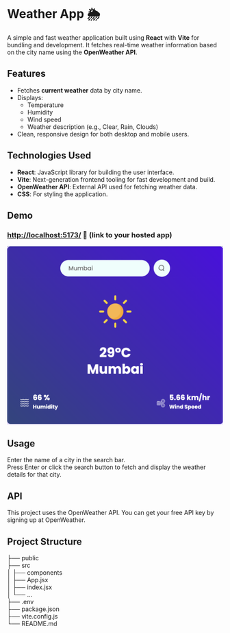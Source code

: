 # Weather App 🌦️

A simple and fast weather application built using **React** with **Vite** for bundling and development. It fetches real-time weather information based on the city name using the **OpenWeather API**.

## Features
- Fetches **current weather** data by city name.
- Displays:
  - Temperature
  - Humidity
  - Wind speed
  - Weather description (e.g., Clear, Rain, Clouds)
- Clean, responsive design for both desktop and mobile users.

## Technologies Used
- **React**: JavaScript library for building the user interface.
- **Vite**: Next-generation frontend tooling for fast development and build.
- **OpenWeather API**: External API used for fetching weather data.
- **CSS**: For styling the application.

## Demo

### [http://localhost:5173/](#) 🔗 (link to your hosted app)
![alt text](src/assets/UISS.png)

## Usage
Enter the name of a city in the search bar. <br>
Press Enter or click the search button to fetch and display the weather details for that city.  <br>
## API
This project uses the OpenWeather API. You can get your free API key by signing up at OpenWeather. <br>

## Project Structure
├── public <br> ├── src <br>  │ ├── components <br>  │ ├── App.jsx <br>  │ ├── index.jsx <br>  │ └── ... <br> ├── .env <br> ├── package.json <br> ├── vite.config.js <br>└── README.md <br>

